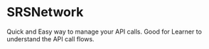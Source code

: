 # SRSNetwork
Quick and Easy way to manage your API calls. Good for Learner to understand the API call flows.
